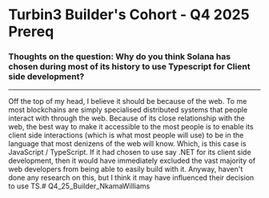 # Turbin3 Builder's Cohort - Q4 2025 Prereq

### Thoughts on the question: Why do you think Solana has chosen during most of its history to use Typescript for Client side development?
---

Off the top of my head, I believe it should be because of the web. To me most blockchains are simply specialised distributed systems that people interact with through the web. Because of its close relationship with the web, the best way to make it accessible to the most people is to enable its client side interactions (which is what most people will use) to be in the language that most denizens of the web will know. Which, is this case is JavaScript / TypeScript. If it had chosen to use say .NET for its client side development, then it would have immediately excluded the vast majority of web developers from being able to easily build with it. Anyway, haven't done any research on this, but I think it may have influenced their decision to use TS.# Q4_25_Builder_NkamaWilliams
